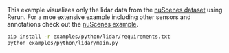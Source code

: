 <!--[metadata]
title = "Lidar"
tags = ["lidar", "3D"]
description = "Visualize the lidar data from the nuScenes dataset."
thumbnail = "https://static.rerun.io/lidar/bcea9337044919c1524429bd26bc51a3c4db8ccb/480w.png"
thumbnail_dimensions = [480, 286]
-->


<picture>
  <img src="https://static.rerun.io/lidar/bcea9337044919c1524429bd26bc51a3c4db8ccb/full.png" alt="">
  <source media="(max-width: 480px)" srcset="https://static.rerun.io/lidar/bcea9337044919c1524429bd26bc51a3c4db8ccb/480w.png">
  <source media="(max-width: 768px)" srcset="https://static.rerun.io/lidar/bcea9337044919c1524429bd26bc51a3c4db8ccb/768w.png">
  <source media="(max-width: 1024px)" srcset="https://static.rerun.io/lidar/bcea9337044919c1524429bd26bc51a3c4db8ccb/1024w.png">
  <source media="(max-width: 1200px)" srcset="https://static.rerun.io/lidar/bcea9337044919c1524429bd26bc51a3c4db8ccb/1200w.png">
</picture>

This example visualizes only the lidar data from the [nuScenes dataset](https://www.nuscenes.org/) using Rerun. For a moe extensive example including other sensors and annotations check out the [nuScenes example](https://www.rerun.io/examples/real-data/nuscenes?speculative-link).

```bash
pip install -r examples/python/lidar/requirements.txt
python examples/python/lidar/main.py
```
